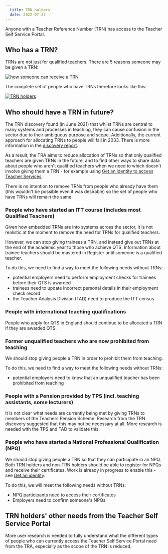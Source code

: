 ```yaml
---
  title: TRN holders
  date: 2022-07-22
---
```


Anyone with a Teacher Reference Number (TRN) has access to the Teacher Self Service Portal.

## Who has a TRN?

TRNs are not just for qualified teachers. There are 5 reasons someone may be given a TRN:

[![how someone can receive a TRN](who-gets-a-trn.png)](who-gets-a-trn.png)


The complete set of people who have TRNs therefore looks like this:

[![TRN holders](trn-holders.jpg)](trn-holders.jpg)


## Who should have a TRN in future?

The TRN discovery found (in June 2021) that whilst TRNs are central to many systems and processes in teaching, they can cause confusion in the sector due to their ambiguous purpose and scope. Additionally, the current approach for allocating TRNs to people will fail in 2033. There is more information in the [discovery report](https://docs.google.com/presentation/d/1_HHakvgKrb8se-Pk-Tz6tENjpoBqgKQzhXkZHRolinE/edit?usp=sharing).  

As a result, the TRA aims to reduce allocation of TRNs so that only qualified teachers are given TRNs in the future, and to find other ways to share data about people who aren't qualified teachers when we need to which doesn't involve giving them a TRN - for example using [Get an identity to access Teacher Services](/get-an-identity).

There is no intention to remove TRNs from people who already have them (this wouldn't be possible even it was desirable) so the set of people who have TRNs will remain the same.

### People who have started an ITT course (includes most Qualified Teachers)

Given how embedded TRNs are into systems across the sector, it is not realistic at the moment to remove the need for TRNs for qualified teachers.

However, we can stop giving trainees a TRN, and instead give out TRNs at the end of the academic year to those who achieve QTS. Information about trainee teachers should be mastered in Register until someone is a qualified teacher. 

To do this, we need to find a way to meet the following needs without TRNs:

-  potential employers need to perform employment checks for trainees before their QTS is awarded
- trainees need to update incorrect personal details in their employment check record
- the Teacher Analysis Division (TAD) need to produce the ITT census


### People with international teaching qualifications

People who apply for QTS in England should continue to be allocated a TRN if they are awarded QTS.


### Former unqualified teachers who are now prohibited from teaching

We should stop giving people a TRN in order to prohibit them from teaching. 

To do this, we need to find a way to meet the following needs without TRNs:

-  potential employers need to know that an unqualified teacher has been prohibited from teaching

### People with a Pension provided by TPS (incl. teaching assistants, some lecturers)

It is not clear what needs are currently being met by giving TRNs to members of the Teachers Pension Scheme. Research from the TRN discovery suggested that this may not be necessary at all. More research is needed with the TPS and TAD to validate this.

### People who have started a National Professional Qualification (NPQ)

We should stop giving people a TRN so that they can participate in an NPQ. Both TRN holders and non-TRN holders should be able to register for NPQs and receive their certificates. Work is already in progress to enable this - see [Get an identity](/get-an-identity). 

To do this, we will meet the following needs without TRNs:

- NPQ participants need to access their certificates
- Employers need to confirm someone's NPQs


## TRN holders' other needs from the Teacher Self Service Portal

More user research is needed to fully understand what the different types of people who can currently access the Teacher Self Service Portal need from the TRA, especially as the scope of the TRN is reduced. 